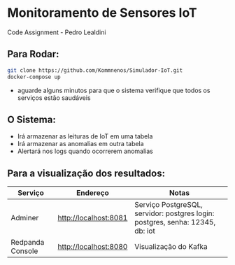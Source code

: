 # Monitoramento de Sensores IoT

Code Assignment - Pedro Lealdini

## Para Rodar:
```bash
git clone https://github.com/Kommnenos/Simulador-IoT.git
docker-compose up
```
- aguarde alguns minutos para que o sistema verifique que todos os serviços estão saudáveis

## O Sistema:
- Irá armazenar as leituras de IoT em uma tabela
- Irá armazenar as anomalias em outra tabela
- Alertará nos logs quando ocorrerem anomalias

## Para a visualização dos resultados:

| Serviço    | Endereço                                      | Notas                              |
| ---------- | ---------------------------------------------- | ------------------------------------- |
| Adminer    | [http://localhost:8081](http://localhost:8081) | Serviço PostgreSQL, servidor: postgres login: postgres, senha: 12345, db: iot |
| Redpanda Console   | [http://localhost:8080](http://localhost:8080) | Visualização do Kafka        |

